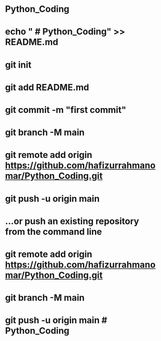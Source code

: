 # Python_Coding
# echo " # Python_Coding" >> README.md
# git init
# git add README.md
# git commit -m "first commit"
# git branch -M main
# git remote add origin https://github.com/hafizurrahmanomar/Python_Coding.git
# git push -u origin main
# …or push an existing repository from the command line
# git remote add origin https://github.com/hafizurrahmanomar/Python_Coding.git
# git branch -M main
# git push -u origin main #   P y t h o n _ C o d i n g  
 